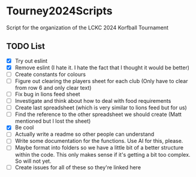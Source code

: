 # Tourney2024Scripts
 Script for the organization of the LCKC 2024 Korfball Tournament

## TODO List

- [x] Try out eslint
- [x] Remove eslint (I hate it. I hate the fact that I thought it would be better)
- [ ] Create constants for colours
- [ ] Figure out clearing the players sheet for each club (Only have to clear from row 6 and only clear text)
- [ ] Fix bug in lions feed sheet
- [ ] Investigate and think about how to deal with food requirements
- [ ] Create last spreadsheet (which is very similar to lions feed but for us)
- [ ] Find the reference to the other spreadsheet we should create (Matt mentioned but I lost the sheet)
- [x] Be cool
- [ ] Actually write a readme so other people can understand
- [ ] Write some documentation for the functions. Use AI for this, please.
- [ ] Maybe format into folders so we have a little bit of a better structure within the code. This only makes sense if it's getting a bit too complex. So will not yet.
- [ ] Create issues for all of these so they're linked here
